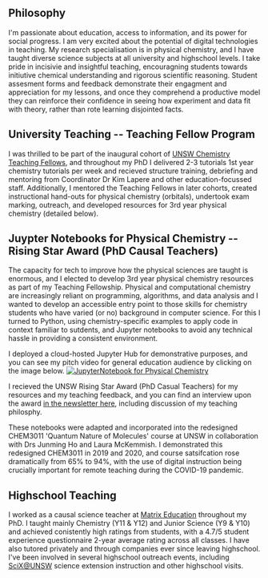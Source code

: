 ## Philosophy 
I'm passionate about education, access to information, and its power for social progress.  I am very excited about the potential of digital technologies in teaching. My research specialisation is in physical chemistry, and I have taught diverse science subjects at all university and highschool levels. I take pride in incisivie and insightful teaching, encouragning students towards initiutive chemical understanding and rigorous scientific reasoning. Student assesment forms and feedback demonstrate their engagment and appreciation for my lessons, and once they comprehend a productive model they can reinforce their confidence in seeing how experiment and data fit with theory, rather than rote learning disjointed facts. 

## University Teaching -- Teaching Fellow Program
I was thrilled to be part of the inaugural cohort of [UNSW Chemistry Teaching Fellows](https://www.chemistry.unsw.edu.au/current-students/postgraduate-research/scholarships/teaching-fellowship "UNSW Chemistry Teaching Fellows details"), and throughout my PhD I delivered 2-3 tutorials 1st year chemistry tutorials per week and recieved structure training, debriefing and mentoring from Coordinator Dr Kim Lapere and other education-focussed staff. Additionally, I mentored the Teaching Fellows in
later cohorts, created instructional hand-outs for physical chemistry (orbitals), undertook exam marking, outreach, and developed resources for 3rd year physical chemistry (detailed below).


## Juypter Notebooks for Physical Chemistry -- Rising Star Award (PhD Causal Teachers)
The capacity for tech to improve how the physical sciences are taught is enormous, and I elected to develop 3rd year physical chemistry resources as part of my Teaching Fellowship. Physical and computational chemistry are increasingly reliant on programming,  algorithms, and data analysis and I wanted to develop an accessible entry point to those skills for chemistry students who have varied (or no) background in computer science. For this I turned to Python,
using chemistry-specific examples to apply code in context familiar to sutdents, and Jupyter notebooks to avoid any technical hassle in providing a consistent environment. 

I deployed a cloud-hosted Jupyter Hub for demonstrative purposes, and you can see my pitch video for general education audience by clicking on the image below. 
[![JupyterNotebook for Physical Chemistry](https://img.youtube.com/vi/c_rki9CYYGg/0.jpg)](https://youtu.be/c_rki9CYYGg)

I recieved the UNSW Rising Star Award (PhD Casual Teachers) for my resources and my teaching feedback, and you can find an interview upon the award [in the newsletter here](https://mailchi.mp/034ed4ae6bb3/march-2019-newsletter-from-the-dean-of-science-460037), including discussion of my teaching philosphy.

These notebooks were adapted and incorporated into the redesigned CHEM3011 'Quantum Nature of Molecules' course at UNSW in collaboration with Drs Junming Ho and Laura McKemmish. I demonstrated this redesigned CHEM3011 in 2019 and 2020, and course satsifcation rose dramatically from 65% to 94%, with the use of digital instruction being crucially important for remote teaching during the COVID-19 pandemic.

## Highschool Teaching
I worked as a causal science teacher at [Matrix Education](https://www.matrix.edu.au/) throughout my PhD. I taught mainly Chemistry (Y11 & Y12) and Junior Science (Y9 & Y10) and achieved conistently high ratings from students, with a 4.7/5 student experience questionnaire 2-year average rating across all classes. I have also tutored privately and through companies ever since leaving highschool.  I've been involved in several highschool outreach events, including [SciX@UNSW](https://www.science.unsw.edu.au/using-computational-tools-develop-new-materials-water-purification) science extension instruction and other highschool visits.
